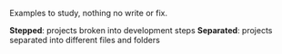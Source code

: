 Examples to study, nothing no write or fix.

__Stepped__: projects broken into development steps
__Separated__: projects separated into different files and folders
